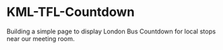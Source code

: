 KML-TFL-Countdown
=================

Building a simple page to display London Bus Countdown for local stops near our meeting room.
